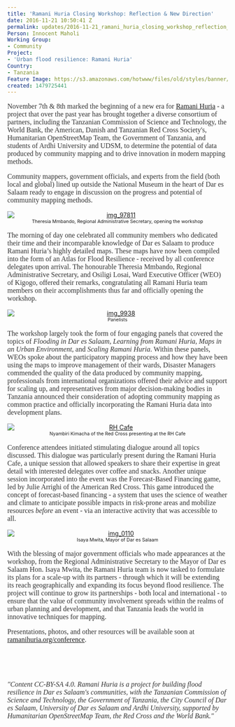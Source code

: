 ```yaml
---
title: 'Ramani Huria Closing Workshop: Reflection & New Direction'
date: 2016-11-21 10:50:41 Z
permalink: updates/2016-11-21_ramani_huria_closing_workshop_reflection_&_new_direction
Person: Innocent Maholi
Working Group:
- Community
Project:
- 'Urban flood resilience: Ramani Huria'
Country:
- Tanzania
Feature Image: https://s3.amazonaws.com/hotwww/files/old/styles/banner/public/IMG_9878+-+1.jpg
created: 1479725441
---
```


<p style="color: #333333; font-family: Georgia, 'Times New Roman', 'Bitstream Charter', Times, serif; font-size: 16px; font-style: normal; font-variant-ligatures: normal; font-variant-caps: normal; font-weight: normal;">November 7th &amp; 8th marked the beginning of a new era for <a href="ramanihuria.org" target="_blank">Ramani Huria</a> - a project that over the past year has brought together a diverse consortium of partners, including the Tanzanian Commission of Science and Technology, the World Bank, the American, Danish and Tanzanian Red Cross Society's, Humanitarian OpenStreetMap Team, the Government of Tanzania, and students of Ardhi University and UDSM, to determine the potential of data produced by community mapping and to drive innovation in modern mapping methods.</p><p style="color: #333333; font-family: Georgia, 'Times New Roman', 'Bitstream Charter', Times, serif; font-size: 16px; font-style: normal; font-variant-ligatures: normal; font-variant-caps: normal; font-weight: normal;">Community mappers, government officials, and experts from the field (both local and global) lined up outside the National Museum in the heart of Dar es Salaam ready to engage in discussion on the progress and potential of community mapping methods.</p><p style="text-align: center;"><a href="http://ramanihuria.org/wp-content/uploads/2016/11/IMG_97811.jpg"><img class="aligncenter size-full wp-image-1811" style="display: block; margin-left: auto; margin-right: auto;" src="http://ramanihuria.org/wp-content/uploads/2016/11/IMG_97811.jpg" alt="img_97811" style="width:5616px;height:3744px"></a><span style="font-size: 8pt;">Theresia Mmbando, Regional Administrative Secretary, opening the workshop</span></p><p style="color: #333333; font-family: Georgia, 'Times New Roman', 'Bitstream Charter', Times, serif; font-size: 16px; font-style: normal; font-variant-ligatures: normal; font-variant-caps: normal; font-weight: normal;">The morning of day one celebrated all community members who dedicated their time and their incomparable knowledge of Dar es Salaam to produce Ramani Huria’s highly detailed maps. These maps have now been compiled into the form of an Atlas for Flood Resilience - received by all conference delegates upon arrival. The honourable Theresia Mmbando, Regional Administrative Secretary, and Osiligi Losai, Ward Executive Officer (WEO) of Kigogo, offered their remarks, congratulating all Ramani Huria team members on their accomplishments thus far and officially opening the workshop.</p><p style="text-align: center;"><a href="http://ramanihuria.org/wp-content/uploads/2016/11/IMG_9938.jpg"><img class="aligncenter size-full wp-image-1812" style="display: block; margin-left: auto; margin-right: auto;" src="http://ramanihuria.org/wp-content/uploads/2016/11/IMG_9938.jpg" alt="img_9938" style="width:5616px;height:3744px"></a><span style="font-size: 8pt;">Panelists</span></p><p style="color: #333333; font-family: Georgia, 'Times New Roman', 'Bitstream Charter', Times, serif; font-size: 16px; font-style: normal; font-variant-ligatures: normal; font-variant-caps: normal; font-weight: normal;">The workshop largely took the form of four engaging panels that covered the topics of&nbsp;<em>Flooding in Dar es Salaam, Learning from Ramani Huria, Maps in an Urban Environment,&nbsp;</em>and&nbsp;<em>Scaling Ramani Huria</em>. Within these panels, WEOs spoke about the participatory mapping process and how they have been using the maps to improve management of their wards, Disaster Managers commended the quality of the data produced by community mapping, professionals from international organizations offered their advice and support for scaling up, and representatives from major decision-making bodies in Tanzania announced their consideration of adopting community mapping as common practice and officially incorporating the Ramani Huria data into development plans.</p><p style="text-align: center;"><a href="http://ramanihuria.org/wp-content/uploads/2016/11/IMG_0195-1.jpg"><img class="aligncenter size-full wp-image-1815" style="display: block; margin-left: auto; margin-right: auto;" src="http://ramanihuria.org/wp-content/uploads/2016/11/IMG_0195-1.jpg" alt="RH Cafe" style="width:5616px;height:3744px"></a><span style="font-size: 8pt;">Nyambiri Kimacha of the Red Cross presenting at the RH Cafe</span></p><p style="color: #333333; font-family: Georgia, 'Times New Roman', 'Bitstream Charter', Times, serif; font-size: 16px; font-style: normal; font-variant-ligatures: normal; font-variant-caps: normal; font-weight: normal;">Conference attendees initiated stimulating dialogue around all topics discussed. This dialogue was particularly present during the Ramani Huria Cafe, a unique session that allowed speakers to share their expertise in great detail with interested delegates over coffee and snacks. Another unique session incorporated into the event was the Forecast-Based Financing game, led by Julie Arrighi of the American Red Cross. This game introduced the concept of forecast-based financing - a system that uses the science of weather and climate to anticipate possible impacts in risk-prone areas and mobilize resources&nbsp;<em>before</em>&nbsp;an event - via an interactive activity that was accessible to all.</p><p style="text-align: center;"><a href="http://ramanihuria.org/wp-content/uploads/2016/11/IMG_0110.jpg"><img class="aligncenter size-full wp-image-1813" style="display: block; margin-left: auto; margin-right: auto;" src="http://ramanihuria.org/wp-content/uploads/2016/11/IMG_0110.jpg" alt="img_0110" style="width:5616px;height:3744px"></a><span style="font-size: 8pt;">Isaya Mwita, Mayor of Dar es Salaam</span></p><p style="color: #333333; font-family: Georgia, 'Times New Roman', 'Bitstream Charter', Times, serif; font-size: 16px; font-style: normal; font-variant-ligatures: normal; font-variant-caps: normal; font-weight: normal;">With the blessing of major government officials who made appearances at the workshop, from the Regional Administrative Secretary to the Mayor of Dar es Salaam Hon. Isaya Mwita, the Ramani Huria team is now tasked to formulate its plans for a scale-up with its partners - through which it will be extending its reach geographically and expanding its focus beyond flood resilience. The project will continue to grow its partnerships - both local and international - to ensure that the value of community involvement spreads within the realms of urban planning and development, and that Tanzania leads the world in innovative techniques for mapping.</p><p style="color: #333333; font-family: Georgia, 'Times New Roman', 'Bitstream Charter', Times, serif; font-size: 16px; font-style: normal; font-variant-ligatures: normal; font-variant-caps: normal; font-weight: normal;">Presentations, photos, and other resources will be available soon at <a href="ramanihuria.org/conference" target="_blank">ramanihuria.org/conference</a>.</p><p style="color: #333333; font-family: Georgia, 'Times New Roman', 'Bitstream Charter', Times, serif; font-size: 16px; font-style: normal; font-variant-ligatures: normal; font-variant-caps: normal; font-weight: normal;">&nbsp;</p><p style="color: #333333; font-family: Georgia, 'Times New Roman', 'Bitstream Charter', Times, serif; font-size: 16px; font-style: normal; font-variant-ligatures: normal; font-variant-caps: normal; font-weight: normal;">&nbsp;</p><p><em><font color="#333333" face="Georgia, Times New Roman, Bitstream Charter, Times, serif"><span style="font-size: 16px;">"Content CC-BY-SA 4.0. Ramani Huria is a project for building flood resilience in Dar es Salaam's communities, with the Tanzanian Commission of Science and Technology, the Government of Tanzania, the City Council of Dar es Salaam, University of Dar es Salaam and Ardhi University, supported by Humanitarian OpenStreetMap Team, the Red Cross and the World Bank."</span></font></em></p>
